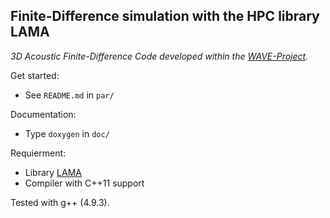 ## Finite-Difference simulation with the HPC library LAMA

*3D Acoustic Finite-Difference Code developed within the [WAVE-Project](http://wave-toolbox.org).*

Get started:
- See `README.md` in `par/`

Documentation:
- Type `doxygen` in `doc/`

Requierment:
- Library [LAMA](https://www.libama.org)
- Compiler with C++11 support

Tested with g++ (4.9.3).

